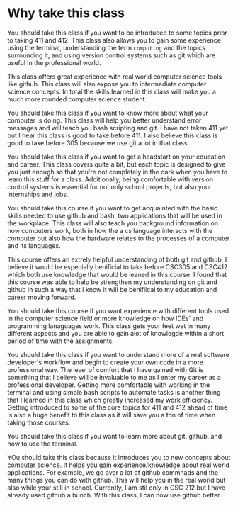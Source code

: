 # Why take this class

You should take this class if you want to be introduced to some topics prior to taking 411 and 412. This class also allows you to gain some experience using the terminal, understanding the term `computing` and the topics surrounding it, and using version control systems such as git which are useful in the professional world. 

This class offers great experience with real world computer science tools like github. This class will also expose you to 
intermediate computer science concepts. In total the skills learned in this class will make you a much more rounded computer science student. 


You should take this class if you want to know more about what your computer is doing. This class will help you better understand error messages and will teach you bash
scripting and git. I have not taken 411 yet but I hear this class is good to take before 411. I also believe this class is good to take before 305 because we use git a lot in that
class.

You should take this class if you want to get a headstart on your education and
career. This class covers quite a bit, but each topic is designed to give you
just enough so that you're not completely in the dark when you have to learn
this stuff for a class. Additionally, being comfortable with version control
systems is essential for not only school projects, but also your internships
and jobs.


You should take this course if you want to get acquainted with the basic skills needed to use github and bash, two applications that will be used in the workplace.
This class will also teach you background information on how computers work, both in how the a cs language interacts with the computer but also how the hardware relates to the processes of a computer and its languages.


This course offers an extrely helpful understanding of both git and github, I believe it would be especially benificial to take before CSC305 and
CSC412 which both use knowledge that would be leaned in this course. I found that this course was able to help be strengthen my understanding on git and
github in such a way that I know it will be benifiical to my education and career moving forward. 


You should take this course if you want experience with different tools used in the computer science field or more knowledge on how IDEs' and programming lanaguages
work. This class gets your feet wet in many different aspects and you are able to gain alot of knowlegde within a short period of time with the assignments. 


You should take this class if you want to understand more of a real software developer's workflow 
and begin to create your own code in a more professional way. The level of comfort that I have 
gained with Git is something that I believe will be invaluable to me as I enter my career as a 
professional developer. Getting more comfortable with working in the terminal and using simple 
bash scripts to automate tasks is another thing that I learned in this class which greatly increased 
my work efficiency. Getting introduced to some of the core topics for 411 and 412 ahead of time 
is also a huge benefit to this class as it will save you a ton of time when taking those courses.


You should take this class if you want to learn more about git, github, and how to use the terminal.


YOu should take this class because it introduces you to new concepts about computer science. It helps 
you gain experience/knowledge about real world applications. For example, we go over a lot of github 
commnads and the many things you can do with github. This will help you in the real world but also while 
your still in school. Currently, I am stil only in CSC 212 but I have already used github a bunch. With 
this class, I can now use github better. 



